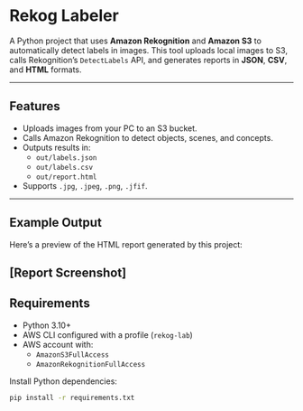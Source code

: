 # Rekog Labeler

A Python project that uses **Amazon Rekognition** and **Amazon S3** to automatically detect labels in images.
This tool uploads local images to S3, calls Rekognition’s `DetectLabels` API, and generates reports in **JSON**, **CSV**, and **HTML** formats.

---

## Features
- Uploads images from your PC to an S3 bucket.
- Calls Amazon Rekognition to detect objects, scenes, and concepts.
- Outputs results in:
  - `out/labels.json`
  - `out/labels.csv`
  - `out/report.html`
- Supports `.jpg`, `.jpeg`, `.png`, `.jfif`.
---
## Example Output
Here’s a preview of the HTML report generated by this project:

[Report Screenshot]
---

## Requirements
- Python 3.10+ 
- AWS CLI configured with a profile (`rekog-lab`) 
- AWS account with:
  - `AmazonS3FullAccess`
  - `AmazonRekognitionFullAccess`

Install Python dependencies:
```bash
pip install -r requirements.txt
